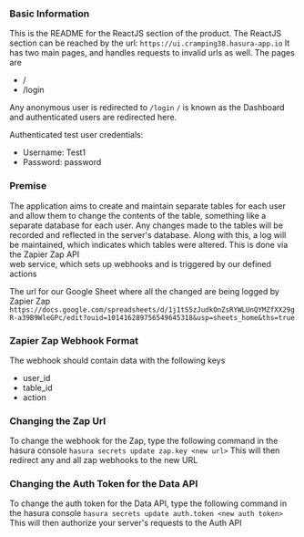 ### Basic Information 

This is the README for the ReactJS section of the product.
The ReactJS section can be reached by the url: `https://ui.cramping38.hasura-app.io`
It has two main pages, and handles requests to invalid urls as well.
The pages are  
  + /  
  + /login  

Any anonymous user is redirected to `/login`
`/` is known as the Dashboard and authenticated users are redirected here.

Authenticated test user credentials:  
  + Username: Test1  
  + Password: password  

### Premise

The application aims to create and maintain separate tables for each user and allow them to change the contents of the table,
something like a separate database for each user. Any changes made to the tables will be recorded and reflected in the server's
database. Along with this, a log will be maintained, which indicates which tables were altered. This is done via the Zapier Zap API     
web service, which sets up webhooks and is triggered by our defined actions


The url for our Google Sheet where all the changed are being logged by Zapier Zap
`https://docs.google.com/spreadsheets/d/1j1tS5zJudkOnZsRYWLUnQYMZfXX29gR-a39B9WleGPc/edit?ouid=101416289756549645318&usp=sheets_home&ths=true`


### Zapier Zap Webhook Format
The webhook should contain data with the following keys
  + user_id
  + table_id
  + action

### Changing the Zap Url
To change the webhook for the Zap, type the following command in the hasura console
`hasura secrets update zap.key <new url>`
This will then redirect any and all zap webhooks to the new URL


### Changing the Auth Token for the Data API
To change the auth token for the Data API, type the following command in the hasura console
`hasura secrets update auth.token <new auth token>`
This will then authorize your server's requests to the Auth API
